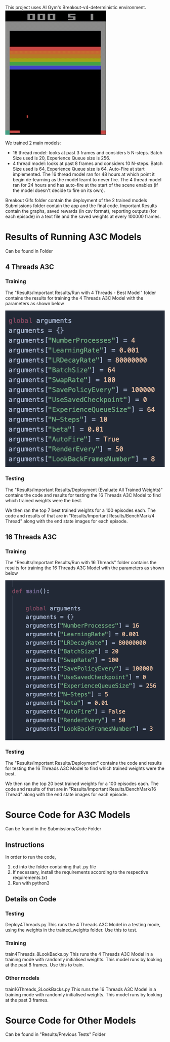 This project uses AI Gym's Breakout-v4-deterministic environment.
![](https://github.com/Caffa/Breakout-v4-deterministic/blob/master/Breakout%20Gifs/4FramesPerformance.gif)


We trained 2 main models:
- 16 thread model: looks at past 3 frames and considers 5 N-steps. Batch Size used is 20, Experience Queue size is 256.
- 4 thread model: looks at past 8 frames and considers 10 N-steps. Batch Size used is 64, Experience Queue size is 64. Auto-Fire at start implemented.
The 16 thread model ran for 48 hours at which point it begin de-learning as the model learnt to never fire. The 4 thread model ran for 24 hours and has auto-fire at the start of the scene enables (if the model doesn't decide to fire on its own).

Breakout Gifs folder contain the deployment of the 2 trained models Submissions folder contain the app and the final code. Important Results contain the graphs, saved rewards (in csv format), reporting outputs (for each episode) in a text file and the saved weights at every 100000 frames.

# Results of Running A3C Models
Can be found in  Folder

## 4 Threads A3C
### Training
The "Results/Important Results/Run with 4 Threads - Best Model" folder contains the results for training the 4 Threads A3C Model with the parameters as shown below

![4 Thread A3C Model Parameters](https://github.com/Caffa/Breakout-v4-deterministic/blob/master/Parameters/4%20Thread%20Model.png)

### Testing
The "Results/Important Results/Deployment (Evaluate All Trained Weights)" contains the code and results for testing the 16 Threads A3C Model to find which trained weights were the best.

We then ran the top 7 best trained weights for a 100 episodes each. The code and results of that are in "Results/Important Results/BenchMark/4 Thread" along with the end state images for each episode.

## 16 Threads A3C
### Training
The "Results/Important Results/Run with 16 Threads" folder contains the results for training the 16 Threads A3C Model with the parameters as shown below

![16 Thread A3C Model Parameter](https://github.com/Caffa/Breakout-v4-deterministic/blob/master/Parameters/16%20threads.png)

### Testing
The "Results/Important Results/Deployment" contains the code and results for testing the 16 Threads A3C Model to find which trained weights were the best.

We then ran the top 20 best trained weights for a 100 episodes each. The code and results of that are in "Results/Important Results/BenchMark/16 Thread" along with the end state images for each episode.

# Source Code for A3C Models
Can be found in the Submissions/Code Folder
## Instructions
In order to run the code,

1. cd into the folder containing that .py file
2. If necessary, install the requirements according to the respective requirements.txt
3. Run with python3 <filename>

## Details on Code
### Testing
Deploy4Threads.py
This runs the 4 Threads A3C Model in a testing mode, using the weights in the trained_weights folder. Use this to test.

### Training
train4Threads_8LookBacks.py
This runs the 4 Threads A3C Model in a training mode with randomly initialised weights. This model runs by looking at the past 8 frames. Use this to train.

### Other models

train16Threads_3LookBacks.py
This runs the 16 Threads A3C Model in a training mode with randomly initialised weights. This model runs by looking at the past 3 frames.

# Source Code for Other Models
Can be found in "Results/Previous Tests" Folder
